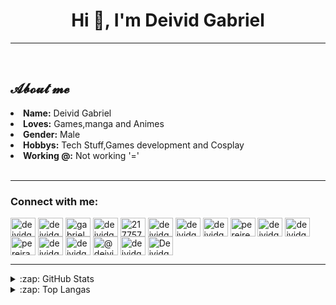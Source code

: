 <h1 align="center">Hi 👋, I'm Deivid Gabriel</h1>

----

<br>
<div>
<h2 align="left">  𝓐𝓫𝓸𝓾𝓽 𝓶𝓮  </h2>
<li>
<b>Name:</b> Deivid Gabriel</li>
<li>
<b>Loves:</b> Games,manga and Animes
</li>
<li>
<b>Gender:</b> Male
</li>
<li>
<b>Hobbys:</b> Tech Stuff,Games development and Cosplay
</li>
<li>
<b>Working @:</b> Not working '='
</li>
<br>
</div>

----


<h3 align="left">Connect with me:</h3>
<p align="left">
<a href="https://codepen.io/deividgabrielpeira" target="blank"><img align="center" src="https://cdn.jsdelivr.net/npm/simple-icons@3.0.1/icons/codepen.svg" alt="deividgabrielpeira" height="30" width="40" /></a>
<a href="https://dev.to/deividgabrielpeira" target="blank"><img align="center" src="https://cdn.jsdelivr.net/npm/simple-icons@3.0.1/icons/dev-dot-to.svg" alt="deividgabrielpeira" height="30" width="40" /></a>
<a href="https://twitter.com/gabrieldeividpe" target="blank"><img align="center" src="https://cdn.jsdelivr.net/npm/simple-icons@3.0.1/icons/twitter.svg" alt="gabrieldeividpe" height="30" width="40" /></a>
<a href="https://linkedin.com/in/deividgabrielpere" target="blank"><img align="center" src="https://cdn.jsdelivr.net/npm/simple-icons@3.0.1/icons/linkedin.svg" alt="deividgabrielpere" height="30" width="40" /></a>
<a href="https://stackoverflow.com/users/217757" target="blank"><img align="center" src="https://cdn.jsdelivr.net/npm/simple-icons@3.0.1/icons/stackoverflow.svg" alt="217757" height="30" width="40" /></a>
<a href="https://kaggle.com/deividgabrielpeira" target="blank"><img align="center" src="https://cdn.jsdelivr.net/npm/simple-icons@3.0.1/icons/kaggle.svg" alt="deividgabrielpeira" height="30" width="40" /></a>
<a href="https://fb.com/deividgabrielpereira" target="blank"><img align="center" src="https://cdn.jsdelivr.net/npm/simple-icons@3.0.1/icons/facebook.svg" alt="deividgabrielpereira" height="30" width="40" /></a>
<a href="https://instagram.com/deividgabrielpereriade" target="blank"><img align="center" src="https://cdn.jsdelivr.net/npm/simple-icons@3.0.1/icons/instagram.svg" alt="deividgabrielpereriade" height="30" width="40" /></a>
<a href="https://dribbble.com/pereire" target="blank"><img align="center" src="https://cdn.jsdelivr.net/npm/simple-icons@3.0.1/icons/dribbble.svg" alt="pereire" height="30" width="40" /></a>
<a href="https://www.behance.net/deividgabriel3" target="blank"><img align="center" src="https://cdn.jsdelivr.net/npm/simple-icons@3.0.1/icons/behance.svg" alt="deividgabriel3" height="30" width="40" /></a>
<a href="https://www.codechef.com/users/deividgabrielp" target="blank"><img align="center" src="https://cdn.jsdelivr.net/npm/simple-icons@3.1.0/icons/codechef.svg" alt="deividgabrielp" height="30" width="40" /></a>
<a href="https://www.hackerrank.com/pereiradeolivei1" target="blank"><img align="center" src="https://cdn.jsdelivr.net/npm/simple-icons@3.0.1/icons/hackerrank.svg" alt="pereiradeolivei1" height="30" width="40" /></a>
<a href="https://codeforces.com/profile/deividgabrielpeira" target="blank"><img align="center" src="https://cdn.jsdelivr.net/npm/simple-icons@3.0.1/icons/codeforces.svg" alt="deividgabrielpeira" height="30" width="40" /></a>
<a href="https://www.leetcode.com/deividgabrielpeira" target="blank"><img align="center" src="https://cdn.jsdelivr.net/npm/simple-icons@3.0.1/icons/leetcode.svg" alt="deividgabrielpeira" height="30" width="40" /></a>
<a href="https://www.hackerearth.com/@deivid6" target="blank"><img align="center" src="https://cdn.jsdelivr.net/npm/simple-icons@3.0.1/icons/hackerearth.svg" alt="@deivid6" height="30" width="40" /></a>
<a href="https://www.topcoder.com/members/deividgabrielp" target="blank"><img align="center" src="https://cdn.jsdelivr.net/npm/simple-icons@3.0.1/icons/topcoder.svg" alt="deividgabrielp" height="30" width="40" /></a>
<a href="https://discord.gg/Deividgab#5479" target="blank"><img align="center" src="https://cdn.jsdelivr.net/npm/simple-icons@3.0.1/icons/discord.svg" alt="Deividgab#5479" height="30" width="40" /></a>
</p>

----

<details>
  <summary>:zap: GitHub Stats</summary>
  <p><img align="center" alt="deividgabrielpeira's GitHub Stats" src="https://github-readme-stats.vercel.app/api?username=deividgabrielpeira&show_icons=true&hide_border=true" /></p>
</details>

<details>
<summary>:zap: Top Langas</summary>
<p><img align="center" src="https://github-readme-stats.vercel.app/api/top-langs?username=deividgabrielpeira&show_icons=true&locale=en&layout=compact" alt="deividgabrielpeira" /></p>
</details>
